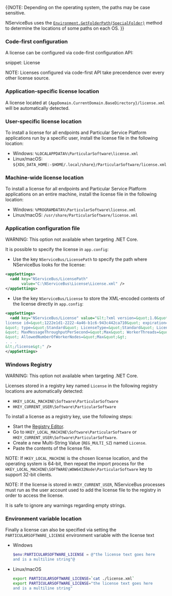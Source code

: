 {{NOTE:
Depending on the operating system, the paths may be case sensitive.

NServiceBus uses the [`Environment.GetFolderPath(SpecialFolder)`](https://docs.microsoft.com/en-us/dotnet/api/system.environment.getfolderpath) method to determine the locations of some paths on each OS.
}}

### Code-first configuration

A license can be configured via code-first configuration API:

snippet: License

NOTE: Licenses configured via code-first API take precendence over every other license source.


### Application-specific license location

A license located at `{AppDomain.CurrentDomain.BaseDirectory}/license.xml` will be automatically detected.


### User-specific license location

To install a license for all endpoints and Particular Service Platform applications run by a specific user, install the license file in the following location:

* Windows: `%LOCALAPPDATA%\ParticularSoftware\license.xml`
* Linux/macOS: `${XDG_DATA_HOME:-$HOME/.local/share}/ParticularSoftware/license.xml`


### Machine-wide license location

To install a license for all endpoints and Particular Service Platform applications on an entire machine, install the license file in the following location:

* Windows: `%PROGRAMDATA%\ParticularSoftware\license.xml`
* Linux/macOS: `/usr/share/ParticularSoftware/license.xml`


### Application configuration file

WARNING: This option not available when targeting .NET Core.

It is possible to specify the license in `app.config`:

- Use the key `NServiceBus/LicensePath` to specify the path where NServiceBus looks for the license:

```xml
<appSettings>
  <add key="NServiceBus/LicensePath"
       value="C:\NServiceBus\License\License.xml" />
</appSettings>
```
 - Use the key `NServiceBus/License` to store the XML-encoded contents of the license directly in `app.config`:

```xml
<appSettings>
  <add key="NServiceBus/License" value="&lt;?xml version=&quot;1.0&quot; encoding=&quot;utf-8&quot;?&gt;&lt;
license id=&quot;1222e1d1-2222-4a46-b1c6-943c442ca710&quot; expiration=&quot;2013-11-30T00:00:00.0000000
&quot; type=&quot;Standard&quot; LicenseType=&quot;Standard&quot; LicenseVersion=&quot;4.0
&quot; MaxMessageThroughputPerSecond=&quot;Max&quot; WorkerThreads=&quot;Max
&quot; AllowedNumberOfWorkerNodes=&quot;Max&quot;&gt;
. . .
&lt;/license&gt;" />
</appSettings>
```


### Windows Registry

WARNING: This option not available when targeting .NET Core.

Licenses stored in a registry key named `License` in the following registry locations are automatically detected:
* `HKEY_LOCAL_MACHINE\Software\ParticularSoftware`
* `HKEY_CURRENT_USER\Software\ParticularSoftware`

To install a license as a registry key, use the following steps:
* Start the [Registry Editor](https://technet.microsoft.com/en-us/library/cc755256.aspx).
* Go to `HKEY_LOCAL_MACHINE\Software\ParticularSoftware` or `HKEY_CURRENT_USER\Software\ParticularSoftware`.
* Create a new Multi-String Value (`REG_MULTI_SZ`) named `License`.
* Paste the contents of the license file.

NOTE: If `HKEY_LOCAL_MACHINE` is the chosen license location, and the operating system is 64-bit, then repeat the import process for the `HKEY_LOCAL_MACHINE\SOFTWARE\WOW6432Node\ParticularSoftware` key to support 32-bit clients.

NOTE: If the license is stored in `HKEY_CURRENT_USER`, NServiceBus processes must run as the user account used to add the license file to the registry in order to access the license.

It is safe to ignore any warnings regarding empty strings.


### Environment variable location

Finally a license can also be specified via setting the `PARTICULARSOFTWARE_LICENSE` environment variable with the license text

* Windows
  ```powershell
  $env:PARTICULARSOFTWARE_LICENSE = @"the license text goes here
  and is a multiline string"@
  ```
* Linux/macOS
  ```bash
  export PARTICULARSOFTWARE_LICENSE=`cat ./license.xml`
  export PARTICULARSOFTWARE_LICENSE="the license text goes here
  and is a multiline string"
  ```
